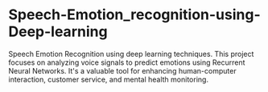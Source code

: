 # Speech-Emotion_recognition-using-Deep-learning
Speech Emotion Recognition using deep learning techniques. This project focuses on analyzing voice signals to predict emotions using Recurrent Neural Networks. It's a valuable tool for enhancing human-computer interaction, customer service, and mental health monitoring.
